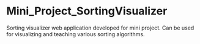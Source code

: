 # Mini_Project_SortingVisualizer
Sorting visualizer web application developed for mini project. Can be used for visualizing and teaching various sorting algorithms.
